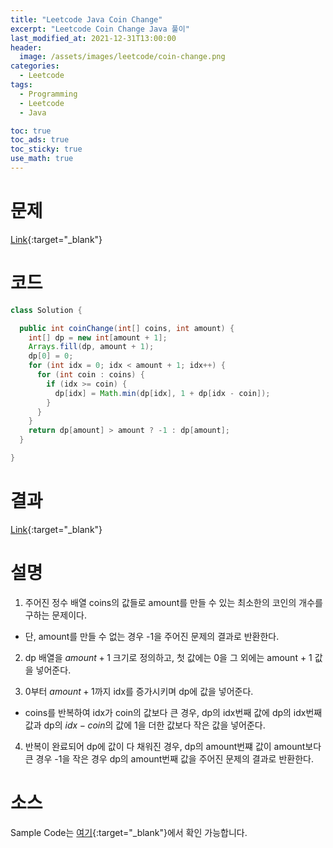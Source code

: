 ```yaml
---
title: "Leetcode Java Coin Change"
excerpt: "Leetcode Coin Change Java 풀이"
last_modified_at: 2021-12-31T13:00:00
header:
  image: /assets/images/leetcode/coin-change.png
categories:
  - Leetcode
tags:
  - Programming
  - Leetcode
  - Java

toc: true
toc_ads: true
toc_sticky: true
use_math: true
---
```

# 문제
[Link](https://leetcode.com/problems/coin-change/){:target="_blank"}

# 코드
```java
class Solution {

  public int coinChange(int[] coins, int amount) {
    int[] dp = new int[amount + 1];
    Arrays.fill(dp, amount + 1);
    dp[0] = 0;
    for (int idx = 0; idx < amount + 1; idx++) {
      for (int coin : coins) {
        if (idx >= coin) {
          dp[idx] = Math.min(dp[idx], 1 + dp[idx - coin]);
        }
      }
    }
    return dp[amount] > amount ? -1 : dp[amount];
  }

}
```

# 결과
[Link](https://leetcode.com/submissions/detail/610175098/){:target="_blank"}

# 설명
1. 주어진 정수 배열 coins의 값들로 amount를 만들 수 있는 최소한의 코인의 개수를 구하는 문제이다.
- 단, amount를 만들 수 없는 경우 -1을 주어진 문제의 결과로 반환한다.

2. dp 배열을 $amount + 1$ 크기로 정의하고, 첫 값에는 0을 그 외에는 amount + 1 값을 넣어준다.

3. 0부터 $amount + 1$까지 idx를 증가시키며 dp에 값을 넣어준다.
- coins를 반복하여 idx가 coin의 값보다 큰 경우, dp의 idx번째 값에 dp의 idx번째 값과 dp의 $idx - coin$의 값에 1을 더한 값보다 작은 값을 넣어준다.

4. 반복이 완료되어 dp에 값이 다 채워진 경우, dp의 amount번쨰 값이 amount보다 큰 경우 -1을 작은 경우 dp의 amount번째 값을 주어진 문제의 결과로 반환한다.

# 소스
Sample Code는 [여기](https://github.com/GracefulSoul/leetcode/blob/master/src/main/java/gracefulsoul/problems/CoinChange.java){:target="_blank"}에서 확인 가능합니다.
